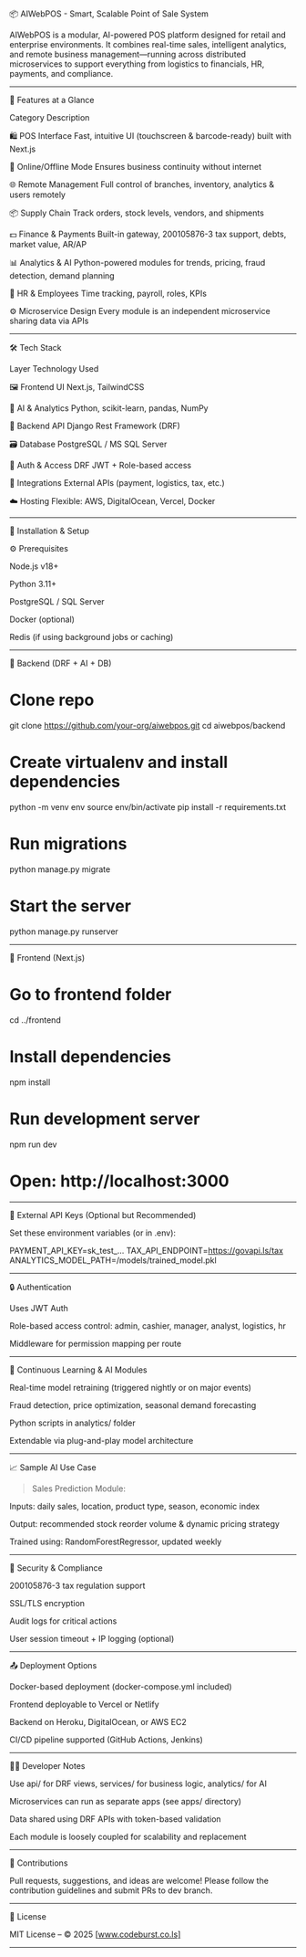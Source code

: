 📦 AIWebPOS - Smart, Scalable Point of Sale System

AIWebPOS is a modular, AI-powered POS platform designed for retail and enterprise environments. It combines real-time sales, intelligent analytics, and remote business management—running across distributed microservices to support everything from logistics to financials, HR, payments, and compliance.


---

📌 Features at a Glance

Category	Description

🛍️ POS Interface	Fast, intuitive UI (touchscreen & barcode-ready) built with Next.js

🔄 Online/Offline Mode	Ensures business continuity without internet

🌐 Remote Management	Full control of branches, inventory, analytics & users remotely

📦 Supply Chain	Track orders, stock levels, vendors, and shipments

💵 Finance & Payments	Built-in gateway, 200105876-3 tax support, debts, market value, AR/AP

📊 Analytics & AI	Python-powered modules for trends, pricing, fraud detection, demand planning

👥 HR & Employees	Time tracking, payroll, roles, KPIs

⚙️ Microservice Design	Every module is an independent microservice sharing data via APIs

---

🛠️ Tech Stack

Layer	Technology Used

🖼️ Frontend UI	Next.js, TailwindCSS

🧠 AI & Analytics	Python, scikit-learn, pandas, NumPy

🔌 Backend API	Django Rest Framework (DRF)

🗃️ Database	PostgreSQL / MS SQL Server

🔐 Auth & Access	DRF JWT + Role-based access

📡 Integrations	External APIs (payment, logistics, tax, etc.)

☁️ Hosting	Flexible: AWS, DigitalOcean, Vercel, Docker



---

🧪 Installation & Setup

⚙️ Prerequisites

Node.js v18+

Python 3.11+

PostgreSQL / SQL Server

Docker (optional)

Redis (if using background jobs or caching)



---

🔧 Backend (DRF + AI + DB)

# Clone repo
git clone https://github.com/your-org/aiwebpos.git
cd aiwebpos/backend

# Create virtualenv and install dependencies
python -m venv env
source env/bin/activate
pip install -r requirements.txt

# Run migrations
python manage.py migrate

# Start the server
python manage.py runserver


---

🎯 Frontend (Next.js)

# Go to frontend folder
cd ../frontend

# Install dependencies
npm install

# Run development server
npm run dev

# Open: http://localhost:3000


---

📡 External API Keys (Optional but Recommended)

Set these environment variables (or in .env):

PAYMENT_API_KEY=sk_test_...
TAX_API_ENDPOINT=https://govapi.ls/tax
ANALYTICS_MODEL_PATH=/models/trained_model.pkl


---

🔒 Authentication

Uses JWT Auth

Role-based access control: admin, cashier, manager, analyst, logistics, hr

Middleware for permission mapping per route



---

🔄 Continuous Learning & AI Modules

Real-time model retraining (triggered nightly or on major events)

Fraud detection, price optimization, seasonal demand forecasting

Python scripts in analytics/ folder

Extendable via plug-and-play model architecture



---

📈 Sample AI Use Case

> Sales Prediction Module:



Inputs: daily sales, location, product type, season, economic index

Output: recommended stock reorder volume & dynamic pricing strategy

Trained using: RandomForestRegressor, updated weekly



---

🔐 Security & Compliance

200105876-3 tax regulation support

SSL/TLS encryption

Audit logs for critical actions

User session timeout + IP logging (optional)



---

📤 Deployment Options

Docker-based deployment (docker-compose.yml included)

Frontend deployable to Vercel or Netlify

Backend on Heroku, DigitalOcean, or AWS EC2

CI/CD pipeline supported (GitHub Actions, Jenkins)



---

👨‍💻 Developer Notes

Use api/ for DRF views, services/ for business logic, analytics/ for AI

Microservices can run as separate apps (see apps/ directory)

Data shared using DRF APIs with token-based validation

Each module is loosely coupled for scalability and replacement



---

🤝 Contributions

Pull requests, suggestions, and ideas are welcome!
Please follow the contribution guidelines and submit PRs to dev branch.


---

📄 License

MIT License – © 2025 [www.codeburst.co.ls]


---

